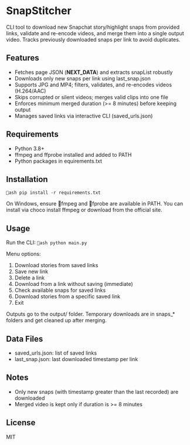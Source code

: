 ﻿# SnapStitcher

CLI tool to download new Snapchat story/highlight snaps from provided links, validate and re-encode videos, and merge them into a single output video. Tracks previously downloaded snaps per link to avoid duplicates.

## Features
- Fetches page JSON (__NEXT_DATA__) and extracts snapList robustly
- Downloads only new snaps per link using last_snap.json
- Supports JPG and MP4; filters, validates, and re-encodes videos (H.264/AAC)
- Skips corrupted or silent videos; merges valid clips into one file
- Enforces minimum merged duration (>= 8 minutes) before keeping output
- Manages saved links via interactive CLI (saved_urls.json)

## Requirements
- Python 3.8+
- ffmpeg and ffprobe installed and added to PATH
- Python packages in equirements.txt

## Installation
`ash
pip install -r requirements.txt
`

On Windows, ensure fmpeg and fprobe are available in PATH. You can install via choco install ffmpeg or download from the official site.

## Usage
Run the CLI:
`ash
python main.py
`

Menu options:
1. Download stories from saved links
2. Save new link
3. Delete a link
4. Download from a link without saving (immediate)
5. Check available snaps for saved links
6. Download stories from a specific saved link
7. Exit

Outputs go to the output/ folder. Temporary downloads are in snaps_* folders and get cleaned up after merging.

## Data Files
- saved_urls.json: list of saved links
- last_snap.json: last downloaded timestamp per link

## Notes
- Only new snaps (with timestamp greater than the last recorded) are downloaded
- Merged video is kept only if duration is >= 8 minutes

## License
MIT
